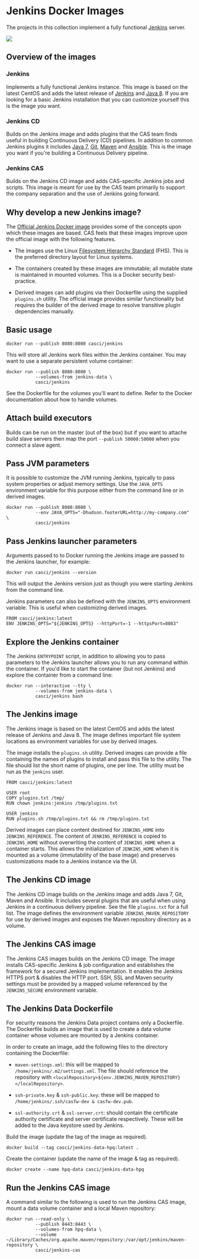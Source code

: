 # Jenkins Docker Images

The projects in this collection implement a fully functional [Jenkins](http://jenkins-ci.org/) server.

<img src="http://jenkins-ci.org/sites/default/files/jenkins_logo.png"/>

## Overview of the images

### Jenkins
Implements a fully functional Jenkins instance. This image is based on the latest CentOS and adds the latest release of [Jenkins](http://jenkins-ci.org/) and [Java 8](http://openjdk.java.net). If you are looking for a basic Jenkins installation that you can customize yourself this is the image you want.

### Jenkins CD
Builds on the Jenkins image and adds plugins that the CAS team finds useful in building Continuous Delivery (CD) pipelines. In addition to common Jenkins plugins it includes [Java 7](http://openjdk.java.net), [Git](http://www.git-scm.com), [Maven](https://maven.apache.org) and [Ansible](http://www.ansible.com). This is the image you want if you're building a Continuous Delivery pipeline.

### Jenkins CAS
Builds on the Jenkins CD image and adds CAS-specific Jenkins jobs and scripts. This image is meant for use by the CAS team primarily to support the company separation and the use of Jenkins going forward.

## Why develop a new Jenkins image?

The [Official Jenkins Docker image](https://github.com/jenkinsci/docker) provides some of the concepts upon which these images are based. CAS feels that these images improve upon the official image with the following features.

* The images use the Linux [Filesystem Hierarchy Standard](https://en.wikipedia.org/wiki/Filesystem_Hierarchy_Standard) (FHS). This is the preferred directory layout for Linux systems.

* The containers created by these images are immutable; all mutable state is maintained in mounted volumes. This is a Docker security best-practice.

* Derived images can add plugins via their Dockerfile using the supplied `plugins.sh` utility. The official image provides similar functionality but requires the builder of the derived image to resolve transitive plugin dependencies manually.

## Basic usage

	docker run --publish 8080:8080 casci/jenkins

This will store all Jenkins work files within the Jenkins container. You may want to use a separate persistent volume container:

	docker run --publish 8080:8080 \
               --volumes-from jenkins-data \
               casci/jenkins

See the Dockerfile for the volumes you'll want to define. Refer to the Docker documentation about how to handle volumes.

## Attach build executors

Builds can be run on the master (out of the box) but if you want to attache build slave servers then map the port `--publish 50000:50000` when you connect a slave agent.

## Pass JVM parameters

It is possible to customize the JVM running Jenkins, typically to pass system properties or adjust memory settings. Use the `JAVA_OPTS` environment variable for this purpose either from the command line or in derived images.

	docker run --publish 8080:8080 \
	           --env JAVA_OPTS="-Dhudson.footerURL=http://my-company.com" \
	           casci/jenkins

## Pass Jenkins launcher parameters

Arguments passed to to Docker running the Jenkins image are passed to the Jenkins launcher, for example:

	docker run casci/jenkins --version

This will output the Jenkins version just as though you were starting Jenkins from the command line.

Jenkins parameters can also be defined with the `JENKINS_OPTS` environment variable. This is useful when customizing derived images.

	FROM casci/jenkins:latest
	ENV JENKINS_OPTS="${JENKINS_OPTS} --httpPort=-1 --httpsPort=8083"

## Explore the Jenkins container

The Jenkins `ENTRYPOINT` script, in addition to allowing you to pass parameters to the Jenkins launcher allows you to run any command within the container. If you'd like to start the container (but not Jenkins) and explore the container from a command line:

	docker run --interactive --tty \
	           --volumes-from jenkins-data \
	           casci/jenkins bash

## The Jenkins image

The Jenkins image is based on the latest CentOS and adds the latest release of Jenkins and Java 8. The image defines important file system locations as environment variables for use by derived images.

The image installs the `plugins.sh` utility. Derived images can provide a file containing the names of plugins to install and pass this file to the utility. The file should list the short name of plugins, one per line. The utility must be run as the `jenkins` user.

	FROM casci/jenkins:latest

	USER root
	COPY plugins.txt /tmp/
	RUN chown jenkins:jenkins /tmp/plugins.txt

	USER jenkins
	RUN plugins.sh /tmp/plugins.txt && rm /tmp/plugins.txt

Derived images can place content destined for `JENKINS_HOME` into `JENKINS_REFERENCE`. The content of `JENKINS_REFERENCE` is copied to `JENKINS_HOME` without overwriting the content of `JENKINS_HOME` when a container starts. This allows the initialization of `JENKINS_HOME` when it is mounted as a volume (immutability of the base image) and preserves customizations made to a Jenkins instance via the UI.

## The Jenkins CD image

The Jenkins CD image builds on the Jenkins image and adds Java 7, Git, Maven and Ansible. It includes several plugins that are useful when using Jenkins in a continuous delivery pipeline. See the file `plugins.txt` for a full list. The image defines the environment variable `JENKINS_MAVEN_REPOSITORY` for use by derived images and exposes the Maven repository directory as a volume.

## The Jenkins CAS image

The Jenkins CAS images builds on the Jenkins CD image. The image installs CAS-specific Jenkins & job configuration and establishes the framework for a secured Jenkins implementation. It enables the Jenkins HTTPS port & disables the HTTP port. SSH, SSL and Maven security settings must be provided by a mapped volume referenced by the `JENKINS_SECURE` environment variable.

## The Jenkins Data Dockerfile

For security reasons the Jenkins Data project contains only a Dockerfile. The Dockerfile builds an image that is used to create a data volume container whose volumes are mounted by a Jenkins container.

In order to create an image, add the following files to the directory containing the Dockerfile:

* `maven-settings.xml`: this will be mapped to `/home/jenkins/.m2/settings.xml`. The file should reference the repository with `<localRepository>${env.JENKINS_MAVEN_REPOSITORY}</localRepository>`.

* `ssh-private.key` & `ssh-public.key`: these will be mapped to `/home/jenkins/.ssh/casfw-dev & casfw-dev.pub`.

* `ssl-authority.crt` & `ssl-server.crt`: should contain the certificate authority certificate and server certificate respectively. These will be added to the Java keystore used by Jenkins.

Build the image (update the tag of the image as required).

	docker build --tag casci/jenkins-data-hpq:latest .

Create the container (update the name of the image & tag as required).

	docker create --name hpq-data casci/jenkins-data-hpq

## Run the Jenkins CAS image

A command similar to the following is used to run the Jenkins CAS image, mount a data volume container and a local Maven repository:

	docker run --read-only \
			   --publish 8443:8443 \
			   --volumes-from hpq-data \
			   --volume ~/Library/Caches/org.apache.maven/repository:/var/opt/jenkins/maven-repository \
			   casci/jenkins-cas
